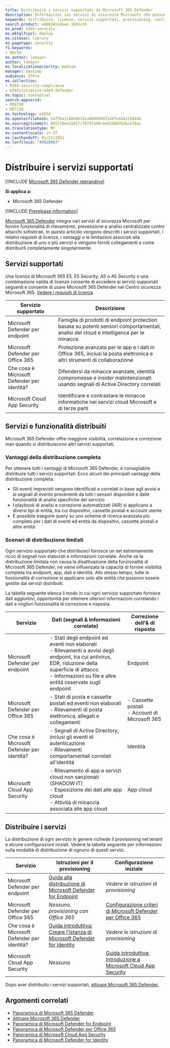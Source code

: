 ```yaml
---
title: Distribuire i servizi supportati da Microsoft 365 Defender
description: Informazioni sui servizi di sicurezza Microsoft che possono essere integrati da Microsoft 365 Defender, sui requisiti di licenza e sulle procedure di distribuzione
keywords: distribuire, licenze, servizi supportati, provisioning, configurazione di Microsoft Threat Protection, M365, idoneità alle licenze, Microsoft Defender ATP, MDATP, Office 365 ATP, Azure ATP, Microsoft Cloud App Security, MCAS, protezione avanzata dalle minacce, E5, A5, EMS
search.product: eADQiWindows 10XVcnh
ms.prod: m365-security
ms.mktglfcycl: deploy
ms.sitesec: library
ms.pagetype: security
f1.keywords:
- NOCSH
ms.author: lomayor
author: lomayor
ms.localizationpriority: medium
manager: dansimp
audience: ITPro
ms.collection:
- M365-security-compliance
- m365initiative-m365-defender
ms.topic: conceptual
search.appverid:
- MOE150
- MET150
ms.technology: m365d
ms.openlocfilehash: 5af58a1c6850619ca08960997a30fe4a81158446
ms.sourcegitcommit: 855719ee21017cf87dfa98cbe62806763bcb78ac
ms.translationtype: MT
ms.contentlocale: it-IT
ms.lasthandoff: 01/22/2021
ms.locfileid: "49928963"
---
```

# <a name="deploy-supported-services"></a>Distribuire i servizi supportati

[!INCLUDE [Microsoft 365 Defender rebranding](../includes/microsoft-defender.md)]


**Si applica a:**
- Microsoft 365 Defender

[!INCLUDE [Prerelease information](../includes/prerelease.md)]

[Microsoft 365 Defender](microsoft-threat-protection.md) integra vari servizi di sicurezza Microsoft per fornire funzionalità di rilevamento, prevenzione e analisi centralizzate contro attacchi sofisticati. In questo articolo vengono descritti i servizi supportati, i relativi requisiti di licenza, i vantaggi e le limitazioni associati alla distribuzione di uno o più servizi e vengono forniti collegamenti a come distribuirli completamente singolarmente.

## <a name="supported-services"></a>Servizi supportati
Una licenza di Microsoft 365 E5, E5 Security, A5 o A5 Security o una combinazione valida di licenze consente di accedere ai servizi supportati seguenti e consente di usare Microsoft 365 Defender nel Centro sicurezza Microsoft 365. [Vedere i requisiti di licenza](prerequisites.md#licensing-requirements)

| Servizio supportato | Descrizione |
| ------ | ------ |
| Microsoft Defender per endpoint | Famiglia di prodotti di endpoint protection basata su potenti sensori comportamentali, analisi del cloud e intelligence per le minacce |
|Microsoft Defender per Office 365 | Protezione avanzata per le app e i dati in Office 365, inclusi la posta elettronica e altri strumenti di collaborazione |
| Che cosa è Microsoft Defender per identità? | Difendersi da minacce avanzate, identità compromesse e insider malintenzionati usando segnali di Active Directory correlati |
| Microsoft Cloud App Security | Identificare e contrastare le minacce informatiche nei servizi cloud Microsoft e di terze parti |

## <a name="deployed-services-and-functionality"></a>Servizi e funzionalità distribuiti
Microsoft 365 Defender offre maggiore visibilità, correlazione e correzione man quando si distribuiscono altri servizi supportati.

### <a name="benefits-of-full-deployment"></a>Vantaggi della distribuzione completa
Per ottenere tutti i vantaggi di Microsoft 365 Defender, è consigliabile distribuire tutti i servizi supportati. Ecco alcuni dei principali vantaggi della distribuzione completa:
- Gli eventi imprevisti vengono identificati e correlati in base agli avvisi e ai segnali di evento provenienti da tutti i sensori disponibili e dalle funzionalità di analisi specifiche del servizio
- I playbook di analisi e correzione automatizzati (AIR) si applicano a diversi tipi di entità, tra cui dispositivi, cassette postali e account utente
- È possibile eseguire query su uno schema di ricerca avanzata più completo per i dati di eventi ed entità da dispositivi, cassette postali e altre entità

### <a name="limited-deployment-scenarios"></a>Scenari di distribuzione limitati
Ogni servizio supportato che distribuisci fornisce un set estremamente ricco di segnali non elaborati e informazioni correlate. Anche se la distribuzione limitata non causa la disattivazione della funzionalità di Microsoft 365 Defender, ne viene influenzata la capacità di fornire visibilità completa tra endpoint, app, dati e identità. Allo stesso tempo, tutte le funzionalità di correzione si applicano solo alle entità che possono essere gestite dai servizi distribuiti.

La tabella seguente elenca il modo in cui ogni servizio supportato fornisce dati aggiuntivi, opportunità per ottenere ulteriori informazioni correlando i dati e migliori funzionalità di correzione e risposta.

| Servizio | Dati (segnali & informazioni correlate) | Correzione dell'& di risposta |
| ------ | ------ | ------ |
| Microsoft Defender per endpoint | - Stati degli endpoint ed eventi non elaborati<br />- Rilevamenti e avvisi degli endpoint, tra cui antivirus, EDR, riduzione della superficie di attacco<br />- Informazioni su file e altre entità osservate sugli endpoint | Endpoint |
|Microsoft Defender per Office 365 | - Stati di posta e cassette postali ed eventi non elaborati<br />- Rilevamenti di posta elettronica, allegati e collegamenti | - Cassette postali<br />- Account di Microsoft 365 |
| Che cosa è Microsoft Defender per identità? | - Segnali di Active Directory, inclusi gli eventi di autenticazione<br />- Rilevamenti comportamentali correlati all'identità | Identità |
| Microsoft Cloud App Security | - Rilevamento di app e servizi cloud non sanzionati (SHADOW IT)<br />- Esposizione dei dati alle app cloud<br />- Attività di minaccia associata alle app cloud | App cloud |

## <a name="deploy-the-services"></a>Distribuire i servizi
La distribuzione di ogni servizio in genere richiede il provisioning nel tenant e alcune configurazioni iniziali. Vedere la tabella seguente per informazioni sulla modalità di distribuzione di ognuno di questi servizi.

| Servizio | Istruzioni per il provisioning | Configurazione iniziale |
| ------ | ------ | ------ |
| Microsoft Defender per endpoint | [Guida alla distribuzione di Microsoft Defender for Endpoint](https://docs.microsoft.com/windows/security/threat-protection/microsoft-defender-atp/deployment-phases) | *Vedere le istruzioni di provisioning* |
|Microsoft Defender per Office 365 | *Nessuno, provisioning con Office 365* | [Configurazione criteri di Microsoft Defender per Office 365](https://docs.microsoft.com/microsoft-365/security/office-365-security/office-365-atp#configure-atp-policies) |
| Che cosa è Microsoft Defender per identità? | [Guida introduttiva: Creare l'istanza di Microsoft Defender for Identity](https://docs.microsoft.com/azure-advanced-threat-protection/install-atp-step1) | *Vedere le istruzioni di provisioning* |
| Microsoft Cloud App Security | *Nessuna* | [Guida introduttiva: Introduzione a Microsoft Cloud App Security](https://docs.microsoft.com/cloud-app-security/getting-started-with-cloud-app-security) |

Dopo aver distribuito i servizi supportati, [attivare Microsoft 365 Defender.](mtp-enable.md)

## <a name="related-topics"></a>Argomenti correlati

- [Panoramica di Microsoft 365 Defender](microsoft-threat-protection.md)
- [Attivare Microsoft 365 Defender](mtp-enable.md)
- [Panoramica di Microsoft Defender for Endpoint](https://docs.microsoft.com/windows/security/threat-protection/microsoft-defender-atp/microsoft-defender-advanced-threat-protection)
- [Panoramica di Microsoft Defender per Office 365](../office-365-security/office-365-atp.md)
- [Panoramica di Microsoft Cloud App Security](https://docs.microsoft.com/cloud-app-security/what-is-cloud-app-security)
- [Panoramica di Microsoft Defender for Identity](https://docs.microsoft.com/azure-advanced-threat-protection/what-is-atp)
